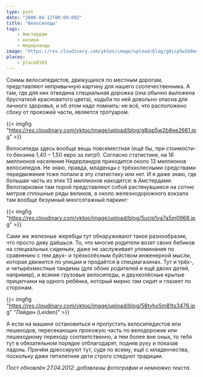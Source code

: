 ```yaml
---
type: post
date: "2008-04-12T00:00:00Z"
title: "Велосипеды"
tags:
    - Амстердам
    - велики
    - Нидерланды
image: "https://res.cloudinary.com/yktoo/image/upload/blog/g8isp5w2b8ee2661.jpg"
places:
    - place0169
---
```


Сонмы велосипедистов, движущихся по местным дорогам, представляют непривычную картину для нашего соотечественника. А там, где для них отведена специальная дорожка (она обычно выложена брусчаткой красноватого цвета), ходьба по ней довольно опасна для личного здоровья, и об этом надо помнить: не всё, что расположено сбоку от проезжей части, является тротуаром.

{{< imgfig "https://res.cloudinary.com/yktoo/image/upload/blog/g8isp5w2b8ee2661.jpg" >}}

<!--more-->

Велосипеды здесь вообще вещь повсеместная (ещё бы, при стоимости-то бензина 1,40 – 1,50 евро за литр!). Согласно статистике, на 16 миллионов населения Нидерландов приходится около 13 миллионов велосипедов. Не знаю, правда, младенцы с трёхколесными средствами передвижения тоже попали в эту статистику или нет. И я даже знаю, где большая часть из этих 13 миллионов находится: в Амстердаме. Велопарковки там порой представляют собой растянувшиеся на сотню метров сплошные ряды великов, а около железнодорожного вокзала там вообще безумный многоэтажный паркинг:

{{< imgfig "https://res.cloudinary.com/yktoo/image/upload/blog/5ucjp1ya7a5m0968.jpg" >}}

Сами же железные жеребцы тут обнаруживают такое разнообразие, что просто диву даёшься. То, что многие родители возят своих бебиков на специальных сиденьях, даже не заслуживает упоминания по сравнению с тем двух- и трёхколёсным буйством инженерной мысли, которая движется по улицам и продаётся в спецмагазинах. Тут и трёх-, и четырёхместные тандемы (для обоих родителей и ещё двоих детей, например), и всякие грузовые велосипеды, и двухколёсные крытые прицепчики на одного ребёнка, который мирно там сидит и глазеет по сторонам.

{{< imgfig "https://res.cloudinary.com/yktoo/image/upload/blog/58tyho5m81ts3476.jpg" "Ляйден (Leiden)" >}}

А если на машине остановиться и пропустить велосипедистов или пешеходов, пересекающих проезжую часть по велодорожке или пешеходному переходу соответственно, а тем более вне оных, то тебя тут в обязательном порядке отблагодарят, подняв руку и показав ладонь. Причём дрессируют тут, судя по всему, ещё с младенчества, поскольку даже пятилетние дети строго следуют традиции.

*Пост обновлён 27.04.2012: добавлены фотографии и немножко текста.*
